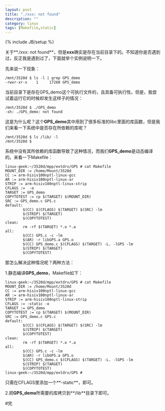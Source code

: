 ```yaml
---
layout: post
title: "./xxx: not found"
description: ""
category: linux
tags: [Makefile,static]
---
```

{% include JB/setup %}  

关于**./xxx: not found**，但是**xxx**确实是存在当前目录下的。不知道你是否遇到过，反正我是遇到过了，下面就举个实例说明一下。  

先来说一下现象：  

	/mnt/3520d $ ls -l | grep GPS_demo
	-rwxr-xr-x    1     17260 GPS_demo  

当前目录下是存在GPS_demo这个可执行文件的，且具备可执行性。但是，我尝试着运行它的时候却发生这样子的情况：  

	/mnt/3520d $ ./GPS_demo 
	-sh: ./GPS_demo: not found  

这是为什么呢？这个**GPS_demo**其中用到了很多标准的libc里面的库函数，但是我们来看一下系统中是否存在所依赖的库呢？  

	/mnt/3520d $ ls /lib/ -l
	/mnt/3520d $   

系统中没有其所依赖的库函数导致了这种情况，而我们**GPS_demo**是动态编译的。来看一下Makefile：  

	linux-geek:~/3520d/mpp/extdrv/GPS # cat Makefile 
	MOUNT_DIR := /home/Mount/3520d
	CC := arm-hisiv100nptl-linux-gcc
	AR := arm-hisiv100nptl-linux-ar
	STRIP := arm-hisiv100nptl-linux-strip
	CFLAGS :=  -o
	TARGET := GPS_demo
	COPYTOTEST := cp $(TARGET) $(MOUNT_DIR)
	SRC := GPS_demo.c GPS.c
	default:
	        $(CC) $(CFLAGS) $(TARGET) $(SRC) -lm
	        $(STRIP) $(TARGET)
	        $(COPYTOTEST)
	clean:
	        rm -rf $(TARGET) *.o *.a
	all:
	        $(CC) GPS.c -c -lm
	        $(AR) -r libGPS.a GPS.o
	        $(CC) GPS_demo.c $(CFLAGS) $(TARGET) -L. -lGPS -lm
	        $(STRIP) $(TARGET)
	        $(COPYTOTEST)  

那怎么解决这种情况呢？两种方法：  

1.静态编译**GPS_demo**，Makefile如下：  

	linux-geek:~/3520d/mpp/extdrv/GPS # cat Makefile 
	MOUNT_DIR := /home/Mount/3520d
	CC := arm-hisiv100nptl-linux-gcc
	AR := arm-hisiv100nptl-linux-ar
	STRIP := arm-hisiv100nptl-linux-strip
	CFLAGS := -static -o
	TARGET := GPS_demo
	COPYTOTEST := cp $(TARGET) $(MOUNT_DIR)
	SRC := GPS_demo.c GPS.c
	default:
	        $(CC) $(CFLAGS) $(TARGET) $(SRC) -lm
	        $(STRIP) $(TARGET)
	        $(COPYTOTEST)
	clean:
	        rm -rf $(TARGET) *.o *.a
	all:
	        $(CC) GPS.c -c -lm
	        $(AR) -r libGPS.a GPS.o
	        $(CC) GPS_demo.c $(CFLAGS) $(TARGET) -L. -lGPS -lm
	        $(STRIP) $(TARGET)
	        $(COPYTOTEST)
	linux-geek:~/3520d/mpp/extdrv/GPS #   

只需在CFLAGS里添加一个**-static**，即可。  

2.把**GPS_demo**所需要的库拷贝到**/lib**目录下即可。  

#完
